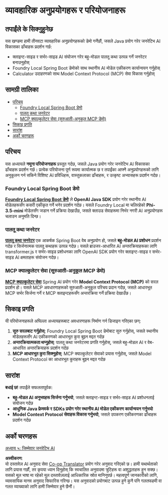 <!--
CO_OP_TRANSLATOR_METADATA:
{
  "original_hash": "d45b8e2291ab1357592c904c103cbc81",
  "translation_date": "2025-07-28T10:37:18+00:00",
  "source_file": "04-PracticalSamples/README.md",
  "language_code": "ne"
}
-->
# व्यावहारिक अनुप्रयोगहरू र परियोजनाहरू

## तपाईंले के सिक्नुहुनेछ
यस खण्डमा हामी तीनवटा व्यावहारिक अनुप्रयोगहरूको डेमो गर्नेछौं, जसले Java प्रयोग गरेर जनरेटिभ AI विकासका ढाँचाहरू प्रदर्शन गर्छ:
- क्लाइन्ट-साइड र सर्भर-साइड AI संयोजन गरेर बहु-मोडल पालतू कथा उत्पन्न गर्ने जनरेटर बनाउनुहोस्
- Foundry Local Spring Boot डेमोको साथ स्थानीय AI मोडेल एकीकरण कार्यान्वयन गर्नुहोस्
- Calculator उदाहरणको साथ Model Context Protocol (MCP) सेवा विकास गर्नुहोस्

## सामग्री तालिका

- [परिचय](../../../04-PracticalSamples)
  - [Foundry Local Spring Boot डेमो](../../../04-PracticalSamples)
  - [पालतू कथा जनरेटर](../../../04-PracticalSamples)
  - [MCP क्याल्कुलेटर सेवा (सुरुआती-अनुकूल MCP डेमो)](../../../04-PracticalSamples)
- [सिकाइ प्रगति](../../../04-PracticalSamples)
- [सारांश](../../../04-PracticalSamples)
- [अर्को चरणहरू](../../../04-PracticalSamples)

## परिचय

यस अध्यायले **नमूना परियोजनाहरू** प्रस्तुत गर्दछ, जसले Java प्रयोग गरेर जनरेटिभ AI विकासका ढाँचाहरू प्रदर्शन गर्छ। प्रत्येक परियोजना पूर्ण रूपमा कार्यात्मक छ र तपाईंका आफ्नै अनुप्रयोगहरूको लागि अनुकूलन गर्न सकिने विशिष्ट AI प्रविधिहरू, वास्तुकलाका ढाँचाहरू, र उत्कृष्ट अभ्यासहरू प्रदर्शन गर्दछ।

### Foundry Local Spring Boot डेमो

**[Foundry Local Spring Boot डेमो](foundrylocal/README.md)** ले **OpenAI Java SDK** प्रयोग गरेर स्थानीय AI मोडेलहरूसँग कसरी एकीकृत गर्ने भनेर प्रदर्शन गर्दछ। यसले Foundry Local मा चलिरहेको **Phi-3.5-mini** मोडेलसँग जडान गर्ने प्रक्रिया देखाउँछ, जसले क्लाउड सेवाहरूमा निर्भर नगरी AI अनुप्रयोगहरू चलाउन अनुमति दिन्छ।

### पालतू कथा जनरेटर

**[पालतू कथा जनरेटर](petstory/README.md)** एक आकर्षक Spring Boot वेब अनुप्रयोग हो, जसले **बहु-मोडल AI प्रशोधन** प्रदर्शन गर्दछ र सिर्जनात्मक पालतू कथाहरू उत्पन्न गर्दछ। यसले ब्राउजर-आधारित AI अन्तरक्रियाहरूका लागि transformer.js र सर्भर-साइड प्रशोधनका लागि OpenAI SDK प्रयोग गरेर क्लाइन्ट-साइड र सर्भर-साइड AI क्षमताहरू संयोजन गर्दछ।

### MCP क्याल्कुलेटर सेवा (सुरुआती-अनुकूल MCP डेमो)

**[MCP क्याल्कुलेटर सेवा](calculator/README.md)** Spring AI प्रयोग गरेर **Model Context Protocol (MCP)** को सरल प्रदर्शन हो। यसले MCP अवधारणाहरूको सुरुआती-अनुकूल परिचय प्रदान गर्दछ, जसले आधारभूत MCP सर्भर सिर्जना गर्ने र MCP क्लाइन्टहरूसँग अन्तरक्रिया गर्ने प्रक्रिया देखाउँछ।

## सिकाइ प्रगति

यी परियोजनाहरूले अघिल्ला अध्यायहरूबाट अवधारणाहरू निर्माण गर्न डिजाइन गरिएका छन्:

1. **सुरु सरलबाट गर्नुहोस्**: Foundry Local Spring Boot डेमोबाट सुरु गर्नुहोस्, जसले स्थानीय मोडेलहरूसँग AI एकीकरणको आधारभूत कुरा बुझ्न मद्दत गर्दछ
2. **अन्तरक्रियात्मकता थप्नुहोस्**: पालतू कथा जनरेटरमा प्रगति गर्नुहोस्, जसले बहु-मोडल AI र वेब-आधारित अन्तरक्रियाहरू प्रदर्शन गर्दछ
3. **MCP आधारभूत कुरा सिक्नुहोस्**: MCP क्याल्कुलेटर सेवाको प्रयास गर्नुहोस्, जसले Model Context Protocol का आधारभूत कुराहरू बुझ्न मद्दत गर्दछ

## सारांश

**बधाई छ!** तपाईंले सफलतापूर्वक:

- **बहु-मोडल AI अनुभवहरू सिर्जना गर्नुभयो**, जसले क्लाइन्ट-साइड र सर्भर-साइड AI प्रशोधनलाई संयोजन गर्दछ
- **आधुनिक Java फ्रेमवर्क र SDKs प्रयोग गरेर स्थानीय AI मोडेल एकीकरण कार्यान्वयन गर्नुभयो**
- **Model Context Protocol सेवाहरू विकास गर्नुभयो**, जसले उपकरण एकीकरणका ढाँचाहरू प्रदर्शन गर्दछ

## अर्को चरणहरू

[अध्याय ५: जिम्मेवार जनरेटिभ AI](../05-ResponsibleGenAI/README.md)

**अस्वीकरण**:  
यो दस्तावेज़ AI अनुवाद सेवा [Co-op Translator](https://github.com/Azure/co-op-translator) प्रयोग गरेर अनुवाद गरिएको छ। हामी यथार्थताको लागि प्रयास गर्छौं, तर कृपया ध्यान दिनुहोस् कि स्वचालित अनुवादमा त्रुटिहरू वा अशुद्धताहरू हुन सक्छ। यसको मूल भाषा मा रहेको मूल दस्तावेज़लाई आधिकारिक स्रोत मानिनुपर्छ। महत्वपूर्ण जानकारीको लागि, व्यावसायिक मानव अनुवाद सिफारिस गरिन्छ। यस अनुवादको प्रयोगबाट उत्पन्न हुने कुनै पनि गलतफहमी वा गलत व्याख्याको लागि हामी जिम्मेवार हुने छैनौं।